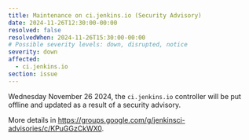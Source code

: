 ```yaml
---
title: Maintenance on ci.jenkins.io (Security Advisory)
date: 2024-11-26T12:30:00-00:00
resolved: false
resolvedWhen: 2024-11-26T15:30:00-00:00
# Possible severity levels: down, disrupted, notice
severity: down
affected:
  - ci.jenkins.io
section: issue
---
```


<!--
[Final Message]
The ci.jenkins.io controller is running with updated plugins.

[Initial message]
-->

Wednesday November 26 2024, the `ci.jenkins.io` controller will be put offline and updated as a result of a security advisory.

More details in <https://groups.google.com/g/jenkinsci-advisories/c/KPuGGzCkWX0>.
